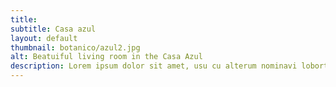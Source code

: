```yaml
---
title: 
subtitle: Casa azul
layout: default
thumbnail: botanico/azul2.jpg
alt: Beatuiful living room in the Casa Azul
description: Lorem ipsum dolor sit amet, usu cu alterum nominavi lobortis. At duo novum diceret. Tantas apeirian vix et, usu sanctus postulant inciderint ut, populo diceret necessitatibus in vim. Cu eum dicam feugiat noluisse.
---
```

